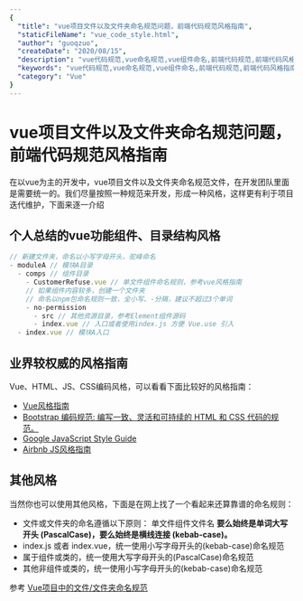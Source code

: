 ```yaml
---
{
  "title": "vue项目文件以及文件夹命名规范问题，前端代码规范风格指南",
  "staticFileName": "vue_code_style.html",
  "author": "guoqzuo",
  "createDate": "2020/08/15",
  "description": "vue代码规范,vue命名规范,vue组件命名,前端代码规范,前端代码风格指南,vue代码风格指南,vue文件命名,在以vue为主的开发中，vue项目文件以及文件夹命名规范文件，在开发团队里面是需要统一的。我们尽量按照一种规范来开发，形成一种风格，这样更有利于项目迭代维护，下面来逐一介绍：1.个人总结的vue功能组件、目录结构风格 2.业界较权威的风格指南 3.其他风格",
  "keywords": "vue代码规范,vue命名规范,vue组件命名,前端代码规范,前端代码风格指南,vue代码风格指南,vue文件命名",
  "category": "Vue"
}
---
```


# vue项目文件以及文件夹命名规范问题，前端代码规范风格指南

在以vue为主的开发中，vue项目文件以及文件夹命名规范文件，在开发团队里面是需要统一的。我们尽量按照一种规范来开发，形成一种风格，这样更有利于项目迭代维护，下面来逐一介绍

## 个人总结的vue功能组件、目录结构风格
```js
// 新建文件夹，命名以小写字母开头，驼峰命名
- moduleA // 模块A目录
  - comps // 组件目录
    - CustomerRefuse.vue // 单文件组件命名规则，参考vue风格指南
    // 如果组件内容较多，创建一个文件夹
    // 命名以npm包命名规则一致，全小写、-分隔，建议不超过3个单词
    - no-permission
      - src // 其他资源目录，参考Element组件源码
      - index.vue // 入口或者使用index.js 方便 Vue.use 引入
  - index.vue // 模块A入口
```

## 业界较权威的风格指南
Vue、HTML、JS、CSS编码风格，可以看看下面比较好的风格指南：

- [Vue风格指南](https://cn.vuejs.org/v2/style-guide/)
- [Bootstrap 编码规范: 编写一致、灵活和可持续的 HTML 和 CSS 代码的规范。](https://codeguide.bootcss.com/)
- [Google JavaScript Style Guide](http://google.github.io/styleguide/jsguide.html)
- [Airbnb JS风格指南](https://github.com/airbnb/javascript)


## 其他风格
当然你也可以使用其他风格，下面是在网上找了一个看起来还算靠谱的命名规则：

- 文件或文件夹的命名遵循以下原则： 单文件组件文件名 **要么始终是单词大写开头 (PascalCase)，要么始终是横线连接 (kebab-case)。**
- index.js 或者 index.vue，统一使用小写字母开头的(kebab-case)命名规范
- 属于组件或类的，统一使用大写字母开头的(PascalCase)命名规范
- 其他非组件或类的，统一使用小写字母开头的(kebab-case)命名规范

参考 [Vue项目中的文件/文件夹命名规范](https://www.cnblogs.com/mouseleo/p/11484550.html)